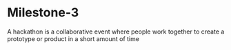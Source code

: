 # Milestone-3
A hackathon is a collaborative event where people work together to create a prototype or product in a short amount of time

